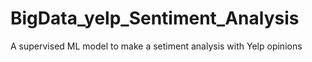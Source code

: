 # BigData_yelp_Sentiment_Analysis
A supervised ML model to make a setiment analysis with Yelp opinions
